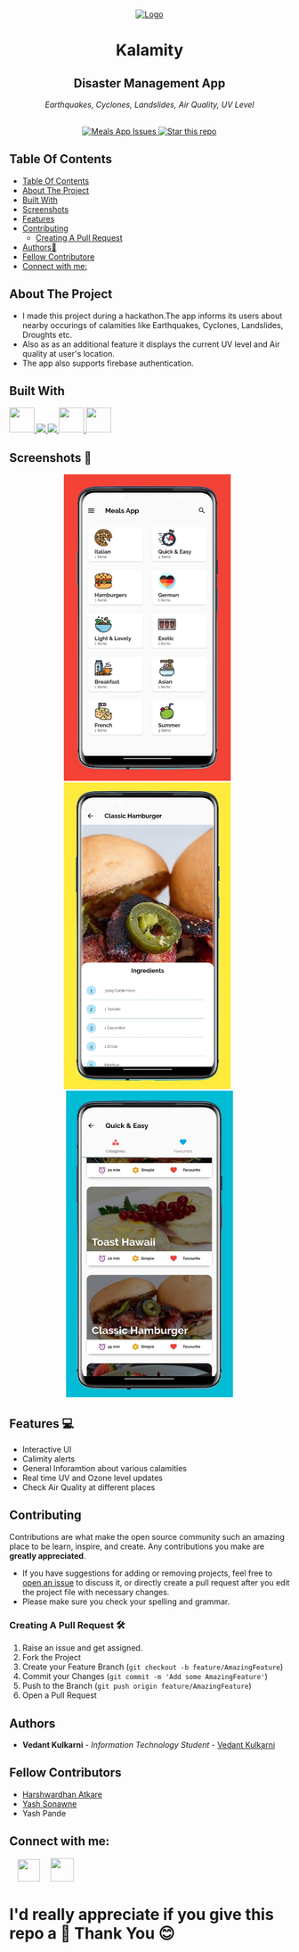 <br/>
<p align="center">
  <a href="https://github.com/vedantkulkarni/MealsApp">
    <img src="https://github.com/vedantkulkarni/Tech4bit/blob/main/Kalmity-logo.jpeg" alt="Logo" width="100" height="100">
  </a>

  <h1 align="center">Kalamity</br><h2 align = "center">Disaster Management App</h2></h1>

  <p align="center" ><i>
    Earthquakes, Cyclones, Landslides, Air Quality, UV Level</i>
    <br/>
    <br/>   
  </p>
</p>



<div align="center">
    <a href="https://github.com/vedantkulkarni/MealsApp/issues" target="blank">
<img src="https://img.shields.io/bitbucket/issues-raw/vedantkulkarni/MealsApp?style=flat-square" alt="Meals App Issues"/>
</a>
    <a href="https://github.com/vedantkulkarni/MealsApp/stargazers" target="blank">
<img src="https://img.shields.io/packagist/stars/vedantkulkarni/MealsApp?style=flat-square" alt="Star this repo"/>
</a>
</div>

## Table Of Contents

- [Table Of Contents](#table-of-contents)
- [About The Project](#about-the-project)
- [Built With](#built-with)
- [Screenshots](#screenshots)
- [Features](#features)
- [Contributing](#contributing)
  - [Creating A Pull Request](#creating-a-pull-request)
- [Authors🚀](#authors)
- [Fellow Contributore](#fellow-contributors)
- [Connect with me:](#connect-with-me)
  

  


## About The Project

* I made this project during a hackathon.The app informs its users about nearby occurings of calamities like Earthquakes, Cyclones, Landslides, Droughts etc.
* Also as as an additional feature it displays the current UV level and Air quality at user's location.
* The app also supports firebase authentication.
 



## Built With

<p align="left">
<a href="https://flutter.dev/" target="_blank"><img src="https://img.icons8.com/color/48/000000/flutter.png" width="45" height="45"/> </a> 
<a href="https://git-scm.com/" target="_blank"> <img src="https://img.icons8.com/color/48/000000/git.png"/> </a> 
<a href="https://code.visualstudio.com/" target="_blank"> <img src="https://img.icons8.com/color/48/000000/visual-studio-code-2019.png"/> </a> 
<a href="https://www.dartpad.dev/?null_safety=true" target="_blank"><img src="https://img.icons8.com/color/48/000000/dart.png" width="45" height="45"/> </a>
<a href="https://github.com/" target="_blank"><img src="https://img.icons8.com/nolan/128/github.png" width="45" height="45"/> </a>
</p>

</p>




## Screenshots 🚀
<div align ="center">
<img src="https://github.com/vedantkulkarni/MealsApp/blob/master/screenshots/WhatsApp%20Image%202021-10-21%20at%2011.38.52%20PM.jpeg" width=300 height=550>&nbsp;&nbsp;<img src="https://github.com/vedantkulkarni/MealsApp/blob/master/screenshots/WhatsApp%20Image%202021-10-21%20at%2011.38.02%20PM%20(2).jpeg" width=300 height=550>&nbsp;&nbsp;<img src="https://github.com/vedantkulkarni/MealsApp/blob/master/screenshots/WhatsApp%20Image%202021-10-21%20at%2011.38.02%20PM.jpeg" width=300 height=550>
</div>



## Features 💻
* Interactive UI
* Calimity alerts
* General Inforamtion about various calamities
* Real time UV and Ozone level updates
* Check Air Quality at different places



## Contributing

Contributions are what make the open source community such an amazing place to be learn, inspire, and create. Any contributions you make are **greatly appreciated**.
* If you have suggestions for adding or removing projects, feel free to [open an issue](https://github.com/vedantkulkarni/MealsApp/issues/new) to discuss it, or directly create a pull request after you edit the project file with necessary changes.
* Please make sure you check your spelling and grammar.



### Creating A Pull Request 🛠️
1. Raise an issue and get assigned.
2. Fork the Project
3. Create your Feature Branch (`git checkout -b feature/AmazingFeature`)
4. Commit your Changes (`git commit -m 'Add some AmazingFeature'`)
5. Push to the Branch (`git push origin feature/AmazingFeature`)
6. Open a Pull Request



## Authors

* **Vedant Kulkarni** - *Information Technology Student* - [Vedant Kulkarni](https://github.com/vedantkulkarni) 


## Fellow Contributors

* [Harshwardhan Atkare](https://github.com/Harshwardhan431)
* [Yash Sonawne](https://github.com/yashss1)
* Yash Pande



## Connect with me:
<a href = "https://www.linkedin.com/in/vedant-kulkarni-951770207/"><img src="https://cdn-icons-png.flaticon.com/512/124/124011.png" hspace="15" width="40" height="40"/></a>
<a href = "https://www.instagram.com/_vedant__kulkarni_/"><img src="https://cdn-icons-png.flaticon.com/512/355/355975.png" width="42" height="42"/></a>

 
# I'd really appreciate if you give this repo a  🌟 Thank You 😊

